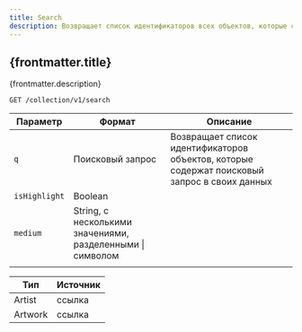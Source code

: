 ```yaml
---
title: Search
description: Возвращает список идентификаторов всех объектов, которые соответствуют поисковому запросу.
---
```


## {frontmatter.title}

<p class="text-xl">{frontmatter.description}</p>

```
GET /collection/v1/search
```

| Параметр      | Формат                                                         | Описание                                                                                     |
| ------------- | -------------------------------------------------------------- | -------------------------------------------------------------------------------------------- |
| `q`           | Поисковый запрос                                               | Возвращает список идентификаторов объектов, которые содержат поисковый запрос в своих данных |
| `isHighlight` | Boolean                                                        |                                                                                              |
| `medium`      | String, с несколькими значениями, разделенными &#124; символом |                                                                                              |
|               |                                                                |                                                                                              |

| Тип     | Источник |
| ------- | -------- |
| Artist  | ссылка   |
| Artwork | ссылка   |
